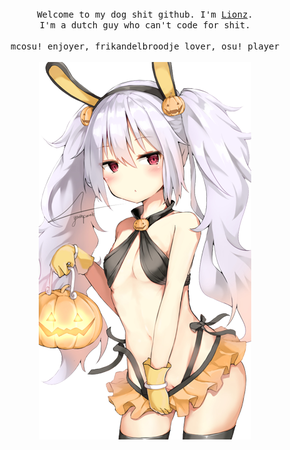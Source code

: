 <p align="center">
  <br>
  <br>
  <br>
  <samp>Welcome to my dog shit github. I'm <a href="https://github.com/Lionzv1/">Lionz</a>.<br> I'm a dutch guy who can't code for shit.<br><br>mcosu! enjoyer, frikandelbroodje lover, osu! player</samp>
  <br>
  <br>
  <img src="https://github.com/Lionzv1/Lionzv1/blob/main/picture.png" width="340" />
</p>
